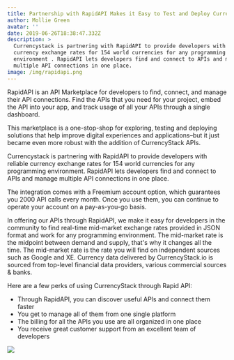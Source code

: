 ```yaml
---
title: Partnership with RapidAPI Makes it Easy to Test and Deploy CurrencyStack API
author: Mollie Green
avatar: ''
date: 2019-06-26T18:38:47.332Z
description: >
  Currencystack is partnering with RapidAPI to provide developers with reliable
  currency exchange rates for 154 world currencies for any programming
  environment . RapidAPI lets developers find and connect to APIs and manage
  multiple API connections in one place.
image: /img/rapidapi.png
---
```

RapidAPI is an API Marketplace for developers to find, connect, and manage their API connections. Find the APIs that you need for your project, embed the API into your app, and track usage of all your APIs through a single dashboard.

This marketplace is a one-stop-shop for exploring, testing and deploying solutions that help improve digital experiences and applications–but it just became even more robust with the addition of CurrencyStack APIs.

Currencystack is partnering with RapidAPI to provide developers with reliable currency exchange rates for 154 world currencies for any programming environment. RapidAPI lets developers find and connect to APIs and manage multiple API connections in one place.

The integration comes with a Freemium account option, which guarantees you 2000 API calls every month. Once you use them, you can continue to operate your account on a pay-as-you-go basis.

In offering our APIs through RapidAPI, we make it easy for developers in the community to find real-time mid-market exchange rates provided in JSON format and work for any programming environment. The mid-market rate is the midpoint between demand and supply, that's why it changes all the time. The mid-market rate is the rate you will find on independent sources such as Google and XE. Currency data delivered by CurrencyStack.io is sourced from top-level financial data providers, various commercial sources & banks. 

Here are a few perks of using CurrencyStack through Rapid API:

* Through RapidAPI, you can discover useful APIs and connect them faster
* You get to manage all of them from one single platform
* The billing for all the APIs you use are all organized in one place
* You receive great customer support from an excellent team of developers

[![](/img/rsz_connect-on-rapidapi.png)](https://rapidapi.com/Currencystack/api/currencystack)
